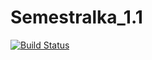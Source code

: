 # Semestralka_1.1


[![Build Status](https://travis-ci.com/maskaliunets/Semestralka_1.1.svg?branch=master)](https://travis-ci.com/maskaliunets/Semestralka_1.1)
